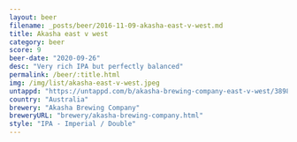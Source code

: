 ```yaml
---
layout: beer
filename: _posts/beer/2016-11-09-akasha-east-v-west.md
title: Akasha east v west
category: beer
score: 9
beer-date: "2020-09-26"
desc: "Very rich IPA but perfectly balanced"
permalink: /beer/:title.html
img: /img/list/akasha-east-v-west.jpeg
untappd: "https://untappd.com/b/akasha-brewing-company-east-v-west/3898767"
country: "Australia"
brewery: "Akasha Brewing Company"
breweryURL: "brewery/akasha-brewing-company.html"
style: "IPA - Imperial / Double"
---
```

